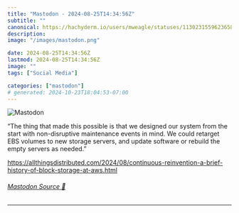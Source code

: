 ```yaml
---
title: "Mastodon - 2024-08-25T14:34:56Z"
subtitle: ""
canonical: https://hachyderm.io/users/mweagle/statuses/113023155962365838
description:
image: "/images/mastodon.png"

date: 2024-08-25T14:34:56Z
lastmod: 2024-08-25T14:34:56Z
image: ""
tags: ["Social Media"]

categories: ["mastodon"]
# generated: 2024-10-23T18:04:53-07:00
---
```

![Mastodon](/images/mastodon.png)

<p>“The thing that made this possible is that we designed our system from the start with non-disruptive maintenance events in mind. We could retarget EBS volumes to new storage servers, and update software or rebuild the empty servers as needed.”</p><p><a href="https://allthingsdistributed.com/2024/08/continuous-reinvention-a-brief-history-of-block-storage-at-aws.html" target="_blank" rel="nofollow noopener noreferrer" translate="no"><span class="invisible">https://</span><span class="ellipsis">allthingsdistributed.com/2024/</span><span class="invisible">08/continuous-reinvention-a-brief-history-of-block-storage-at-aws.html</span></a></p>


###### [Mastodon Source 🐘](https://hachyderm.io/@mweagle/113023155962365838)

___

